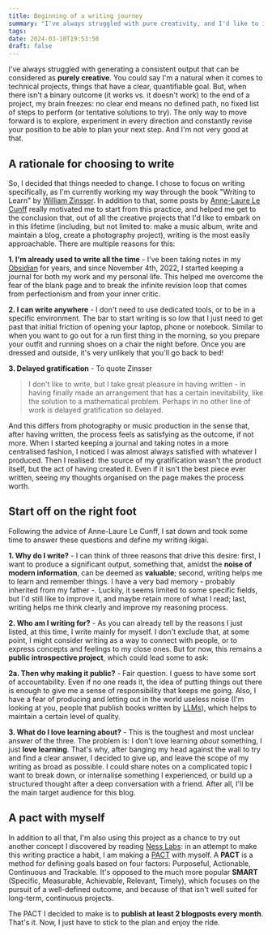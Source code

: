 ```yaml
---
title: Beginning of a writing journey
summary: "I've always struggled with pure creativity, and I'd like to improve. So, I decided to analyse my current situation and come up with a plan to start a continuous creative practice: writing."
tags: 
date: 2024-03-10T19:53:50
draft: false
---
```

I've always struggled with generating a consistent output that can be considered as **purely creative**. You could say I'm a natural when it comes to technical projects, things that have a clear, quantifiable goal. But, when there isn't a binary outcome (it works vs. it doesn't work) to the end of a project, my brain freezes: no clear end means no defined path, no fixed list of steps to perform (or tentative solutions to try). The only way to move forward is to explore, experiment in every direction and constantly revise your position to be able to plan your next step. And I'm not very good at that.

## A rationale for choosing to write

So, I decided that things needed to change. I chose to focus on writing specifically, as I'm currently working my way through the book "Writing to Learn" by [William Zinsser](https://en.wikipedia.org/wiki/William_Zinsser). In addition to that, some posts by [Anne-Laure Le Cunff](https://nesslabs.com/author/annelaure) really motivated me to start from this practice, and helped me get to the conclusion that, out of all the creative projects that I'd like to embark on in this lifetime (including, but not limited to: make a music album, write and maintain a blog, create a photography project), writing is the most easily approachable. There are multiple reasons for this:

**1. I'm already used to write all the time** - I've been taking notes in my [Obsidian](https://obsidian.md) for years, and since November 4th, 2022, I started keeping a journal for both my work and my personal life. This helped me overcome the fear of the blank page and to break the infinite revision loop that comes from perfectionism and from your inner critic.

**2. I can write anywhere** - I don't need to use dedicated tools, or to be in a specific environment. The bar to start writing is so low that I just need to get past that initial friction of opening your laptop, phone or notebook. Similar to when you want to go out for a run first thing in the morning, so you prepare your outfit and running shoes on a chair the night before. Once you are dressed and outside, it's very unlikely that you'll go back to bed!

 **3. Delayed gratification** - To quote Zinsser

>I don't like to write, but I take great pleasure in having written - in having finally made an arrangement that has a certain inevitability, like the solution to a mathematical problem. Perhaps in no other line of work is delayed gratification so delayed.

And this differs from photography or music production in the sense that, after having written, the process feels as satisfying as the outcome, if not more. When I started keeping a journal and taking notes in a more centralised fashion, I noticed I was almost always satisfied with whatever I produced. Then I realised: the source of my gratification wasn't the product itself, but the act of having created it. Even if it isn't the best piece ever written, seeing my thoughts organised on the page makes the process worth.

## Start off on the right foot

Following the advice of Anne-Laure Le Cunff, I sat down and took some time to answer these questions and define my writing ikigai.

**1. Why do I write?** - I can think of three reasons that drive this desire: first, I want to produce a significant output, something that, amidst the **noise of modern information**, can be deemed as **valuable**; second, writing helps me to learn and remember things. I have a very bad memory - probably inherited from my father -. Luckily, it seems limited to some specific fields, but I'd still like to improve it, and maybe retain more of what I read; last, writing helps me think clearly and improve my reasoning process.

**2. Who am I writing for?** - As you can already tell by the reasons I just listed, at this time, I write mainly for myself. I don't exclude that, at some point, I might consider writing as a way to connect with people, or to express concepts and feelings to my close ones. But for now, this remains a **public introspective project**, which could lead some to ask:

**2a. Then why making it public?** - Fair question. I guess to have some sort of accountability. Even if no one reads it, the idea of putting things out there is enough to give me a sense of responsibility that keeps me going. Also, I have a fear of producing and letting out in the world useless noise (I'm looking at you, people that publish books written by [LLMs](https://en.wikipedia.org/wiki/Large_language_model)), which helps to maintain a certain level of quality.

**3. What do I love learning about?** - This is the toughest and most unclear answer of the three. The problem is: I don't love learning *about* something, I just **love learning**. That's why, after banging my head against the wall to try and find a clear answer, I decided to give up, and leave the scope of my writing as broad as possible. I could share notes on a complicated topic I want to break down, or internalise something I experienced, or build up a structured thought after a deep conversation with a friend. After all, I'll be the main target audience for this blog.

## A pact with myself

In addition to all that, I'm also using this project as a chance to try out another concept I discovered by reading [Ness Labs](https://nesslabs.com): in an attempt to make this writing practice a habit, I am making a [PACT](https://nesslabs.com/smart-goals-pact)  with myself. A **PACT** is a method for defining goals based on four factors: Purposeful, Actionable, Continuous and Trackable. It's opposed to the much more popular **SMART** (Specific, Measurable, Achievable, Relevant, Timely), which focuses on the pursuit of a well-defined outcome, and because of that isn't well suited for long-term, continuous projects.

The PACT I decided to make is to **publish at least 2 blogposts every month**. That's it. Now, I just have to stick to the plan and enjoy the ride.